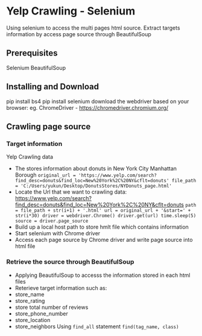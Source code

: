 # Yelp Crawling - Selenium
Using selenium to access the multi pages html source. Extract targets information by access page source through BeautifulSoup

## Prerequisites
Selenium
BeautifulSoup

## Installing and Download
pip install bs4
pip install selenium
download the webdriver based on your browser: eg. ChromeDriver - https://chromedriver.chromium.org/

## Crawling page source

### Target information
Yelp Crawling data 
- The stores information about donuts in New York City Manhattan Borough
` original_url = 'https://www.yelp.com/search?find_desc=donuts&find_loc=New%20York%2C%20NY&cflt=donuts'
    file_path = 'C:/Users/yukun/Desktop/DonutsStores/NYDonuts_page.html'
`
- Locate the Url that we want to crawling data: https://www.yelp.com/search?find_desc=donuts&find_loc=New%20York%2C%20NY&cflt=donuts
`path = file_path + str(i+1) + '.html'
    url = original_url + '&start=' + str(i*30)
    driver = webdriver.Chrome()
    driver.get(url)
    time.sleep(5)
    source = driver.page_source `
- Build up a local host path to store hmlt file which contains information
- Start selenium with Chrome driver
- Access each page source by Chrome driver and write page source into html file
### Retrieve the source through BeautifulSoup
- Applying BeautifulSoup to accesss the information stored in each html files
- Reterieve target information such as: 
- store_name
- store_rating
- store total number of reviews
- store_phone_number
- store_location
- store_neighbors
Using `find_all` statement
`find(tag_name, class)`
